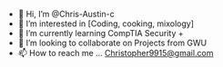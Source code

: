 - 👋 Hi, I’m @Chris-Austin-c
- 👀 I’m interested in [Coding, cooking, mixology]
- 🌱 I’m currently learning CompTIA Security +
- 💞️ I’m looking to collaborate on Projects from GWU
- 📫 How to reach me ... Christopher9915@gmail.com

<!---
Chris-Austin-c/Chris-Austin-c is a ✨ special ✨ repository because its `README.md` (this file) appears on your GitHub profile.
You can click the Preview link to take a look at your changes.
--->

